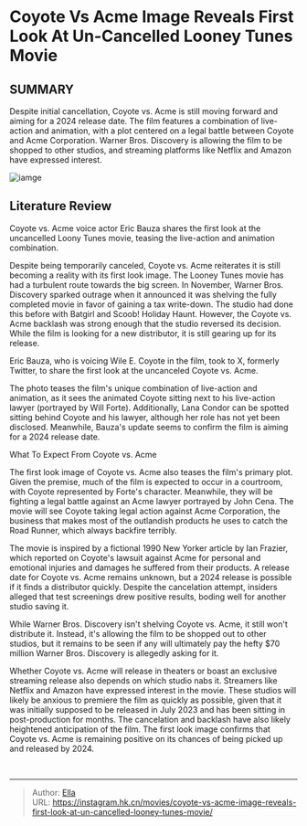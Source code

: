 # Coyote Vs Acme Image Reveals First Look At Un-Cancelled Looney Tunes Movie


## SUMMARY 



  Despite initial cancellation, Coyote vs. Acme is still moving forward and aiming for a 2024 release date.   The film features a combination of live-action and animation, with a plot centered on a legal battle between Coyote and Acme Corporation.   Warner Bros. Discovery is allowing the film to be shopped to other studios, and streaming platforms like Netflix and Amazon have expressed interest.  

![iamge](https://static1.srcdn.com/wordpress/wp-content/uploads/2023/12/wile-e-coyote-from-looney-tunes-with-an-acme-detonator.jpg)

## Literature Review
Coyote vs. Acme voice actor Eric Bauza shares the first look at the uncancelled Loony Tunes movie, teasing the live-action and animation combination.




Despite being temporarily canceled, Coyote vs. Acme reiterates it is still becoming a reality with its first look image. The Looney Tunes movie has had a turbulent route towards the big screen. In November, Warner Bros. Discovery sparked outrage when it announced it was shelving the fully completed movie in favor of gaining a tax write-down. The studio had done this before with Batgirl and Scoob! Holiday Haunt. However, the Coyote vs. Acme backlash was strong enough that the studio reversed its decision. While the film is looking for a new distributor, it is still gearing up for its release.




Eric Bauza, who is voicing Wile E. Coyote in the film, took to X, formerly Twitter, to share the first look at the uncanceled Coyote vs. Acme.


 

The photo teases the film&#39;s unique combination of live-action and animation, as it sees the animated Coyote sitting next to his live-action lawyer (portrayed by Will Forte). Additionally, Lana Condor can be spotted sitting behind Coyote and his lawyer, although her role has not yet been disclosed. Meanwhile, Bauza&#39;s update seems to confirm the film is aiming for a 2024 release date.


 What To Expect From Coyote vs. Acme 
          




The first look image of Coyote vs. Acme also teases the film&#39;s primary plot. Given the premise, much of the film is expected to occur in a courtroom, with Coyote represented by Forte&#39;s character. Meanwhile, they will be fighting a legal battle against an Acme lawyer portrayed by John Cena. The movie will see Coyote taking legal action against Acme Corporation, the business that makes most of the outlandish products he uses to catch the Road Runner, which always backfire terribly.

The movie is inspired by a fictional 1990 New Yorker article by Ian Frazier, which reported on Coyote&#39;s lawsuit against Acme for personal and emotional injuries and damages he suffered from their products. A release date for Coyote vs. Acme remains unknown, but a 2024 release is possible if it finds a distributor quickly. Despite the cancelation attempt, insiders alleged that test screenings drew positive results, boding well for another studio saving it.



While Warner Bros. Discovery isn&#39;t shelving Coyote vs. Acme, it still won&#39;t distribute it. Instead, it&#39;s allowing the film to be shopped out to other studios, but it remains to be seen if any will ultimately pay the hefty $70 million Warner Bros. Discovery is allegedly asking for it.







Whether Coyote vs. Acme will release in theaters or boast an exclusive streaming release also depends on which studio nabs it. Streamers like Netflix and Amazon have expressed interest in the movie. These studios will likely be anxious to premiere the film as quickly as possible, given that it was initially supposed to be released in July 2023 and has been sitting in post-production for months. The cancelation and backlash have also likely heightened anticipation of the film. The first look image confirms that Coyote vs. Acme is remaining positive on its chances of being picked up and released by 2024.

​​​​​​

---

> Author: [Ella](https://instagram.hk.cn/)  
> URL: https://instagram.hk.cn/movies/coyote-vs-acme-image-reveals-first-look-at-un-cancelled-looney-tunes-movie/  

